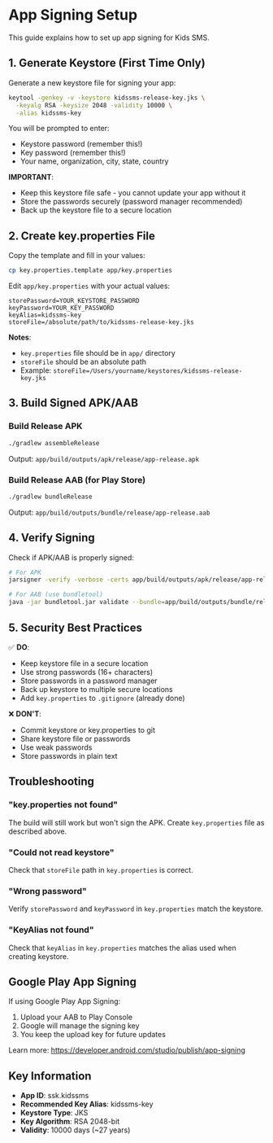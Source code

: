 # App Signing Setup

This guide explains how to set up app signing for Kids SMS.

## 1. Generate Keystore (First Time Only)

Generate a new keystore file for signing your app:

```bash
keytool -genkey -v -keystore kidssms-release-key.jks \
  -keyalg RSA -keysize 2048 -validity 10000 \
  -alias kidssms-key
```

You will be prompted to enter:
- Keystore password (remember this!)
- Key password (remember this!)
- Your name, organization, city, state, country

**IMPORTANT**:
- Keep this keystore file safe - you cannot update your app without it
- Store the passwords securely (password manager recommended)
- Back up the keystore file to a secure location

## 2. Create key.properties File

Copy the template and fill in your values:

```bash
cp key.properties.template app/key.properties
```

Edit `app/key.properties` with your actual values:

```properties
storePassword=YOUR_KEYSTORE_PASSWORD
keyPassword=YOUR_KEY_PASSWORD
keyAlias=kidssms-key
storeFile=/absolute/path/to/kidssms-release-key.jks
```

**Notes**:
- `key.properties` file should be in `app/` directory
- `storeFile` should be an absolute path
- Example: `storeFile=/Users/yourname/keystores/kidssms-release-key.jks`

## 3. Build Signed APK/AAB

### Build Release APK

```bash
./gradlew assembleRelease
```

Output: `app/build/outputs/apk/release/app-release.apk`

### Build Release AAB (for Play Store)

```bash
./gradlew bundleRelease
```

Output: `app/build/outputs/bundle/release/app-release.aab`

## 4. Verify Signing

Check if APK/AAB is properly signed:

```bash
# For APK
jarsigner -verify -verbose -certs app/build/outputs/apk/release/app-release.apk

# For AAB (use bundletool)
java -jar bundletool.jar validate --bundle=app/build/outputs/bundle/release/app-release.aab
```

## 5. Security Best Practices

✅ **DO**:
- Keep keystore file in a secure location
- Use strong passwords (16+ characters)
- Store passwords in a password manager
- Back up keystore to multiple secure locations
- Add `key.properties` to `.gitignore` (already done)

❌ **DON'T**:
- Commit keystore or key.properties to git
- Share keystore file or passwords
- Use weak passwords
- Store passwords in plain text

## Troubleshooting

### "key.properties not found"

The build will still work but won't sign the APK. Create `key.properties` file as described above.

### "Could not read keystore"

Check that `storeFile` path in `key.properties` is correct.

### "Wrong password"

Verify `storePassword` and `keyPassword` in `key.properties` match the keystore.

### "KeyAlias not found"

Check that `keyAlias` in `key.properties` matches the alias used when creating keystore.

## Google Play App Signing

If using Google Play App Signing:
1. Upload your AAB to Play Console
2. Google will manage the signing key
3. You keep the upload key for future updates

Learn more: https://developer.android.com/studio/publish/app-signing

## Key Information

- **App ID**: ssk.kidssms
- **Recommended Key Alias**: kidssms-key
- **Keystore Type**: JKS
- **Key Algorithm**: RSA 2048-bit
- **Validity**: 10000 days (~27 years)
